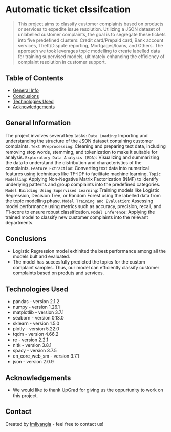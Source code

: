 # Automatic ticket clssifcation 
> This project aims to classify customer complaints based on products or services to expedite issue resolution. Utilizing a JSON dataset of unlabelled customer complaints, the goal is to segregate these tickets into five predefined clusters: Credit card/Prepaid card, Bank account services, Theft/Dispute reporting, Mortgages/loans, and Others. The approach we took leverages topic modelling to create labelled data for training supervised models, ultimately enhancing the efficiency of complaint resolution in customer support.



## Table of Contents
* [General Info](#general-information)
* [Conclusions](#conclusions)
* [Technologies Used](#technologies-used)
* [Acknowledgements](#acknowledgements)


## General Information
The project involves several key tasks:
`Data Loading`: Importing and understanding the structure of the JSON dataset containing customer complaints.
`Text Preprocessing`: Cleaning and preparing text data, including removing stop words, stemming, and tokenization to make it suitable for analysis.
`Exploratory Data Analysis (EDA)`: Visualizing and summarizing the data to understand the distribution and characteristics of the complaints.
`Feature Extraction`: Converting text data into numerical features using techniques like TF-IDF to facilitate machine learning.
`Topic Modelling`: Applying Non-Negative Matrix Factorization (NMF) to identify underlying patterns and group complaints into the predefined categories.
`Model Building Using Supervised Learning`: Training models like Logistic Regression, Decision Tree, or Random Forest using the labelled data from the topic modelling phase.
`Model Training and Evaluation`: Assessing model performance using metrics such as accuracy, precision, recall, and F1-score to ensure robust classification.
`Model Inference`: Applying the trained model to classify new customer complaints into the relevant departments.


## Conclusions
- Logistic Regression model exhinited the best performance among all the models bult and evaluated.
- The model has succesfully predicted the topics for the custom complaint samples. Thus, our model can efficiently classify customer complaints based on produts and services. 




## Technologies Used
- pandas - version 2.1.2
- numpy - version 1.26.1
- matplotlib - version 3.7.1
- seaborn - version 0.13.0
- sklearn - version 1.5.0
- plotly - version 5.22.0
- tqdm - version 4.66.2
- re - version 2.2.1
- nltk - version 3.8.1
- spacy - version 3.7.5
- en_core_web_sm - version 3.7.1
- json - version 2.0.9


## Acknowledgements
- We would like to thank UpGrad for giving us the oppurtunity to work on this project. 


## Contact
Created by [Imliyangla](https://github.com/Imliyangla) - feel free to contact us!




<!-- You don't have to include all sections - just the one's relevant to your project -->
